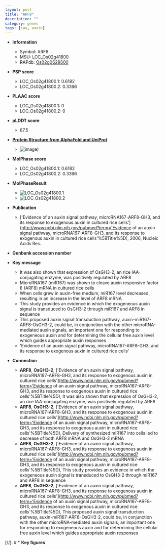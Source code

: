 ```yaml
---
layout: post
title: "ARF8"
description: ""
category: genes
tags: [iaa, auxin]
---
```


* **Information**  
    + Symbol: ARF8  
    + MSU: [LOC_Os02g41800](http://rice.plantbiology.msu.edu/cgi-bin/ORF_infopage.cgi?orf=LOC_Os02g41800)  
    + RAPdb: [Os02g0628600](http://rapdb.dna.affrc.go.jp/viewer/gbrowse_details/irgsp1?name=Os02g0628600)  

* **PSP score**  
    + LOC_Os02g41800.1: 0.6182 
    + LOC_Os02g41800.2: 0.3366 

* **PLAAC score**  
    + LOC_Os02g41800.1: 0 
    + LOC_Os02g41800.2: 0 

* **pLDDT score**
    + 67.5

* **[Protein Structure from AlphaFold and UniProt](https://www.uniprot.org/uniprotkb/Q6K223/entry#structure)**
    + ![image](https://ricepsp.github.io/images/Q6/AF-Q6K223-F1.png))

* **MolPhase score**
    + LOC_Os02g41800.1: 0.6182
    + LOC_Os02g41800.2: 0.3366

* **MolPhaseResult**
    + ![LOC_Os02g41800.1](https://ricepsp.github.io/pictures/LOC_Os02g/LOC_Os02g41800.1.png)
    + ![LOC_Os02g41800.2](https://ricepsp.github.io/pictures/LOC_Os02g/LOC_Os02g41800.2.png)

* **Publication**  
    + ['Evidence of an auxin signal pathway, microRNA167-ARF8-GH3, and its response to exogenous auxin in cultured rice cells'](http://www.ncbi.nlm.nih.gov/pubmed?term='Evidence of an auxin signal pathway, microRNA167-ARF8-GH3, and its response to exogenous auxin in cultured rice cells'%5BTitle%5D), 2006, Nucleic Acids Res.

* **Genbank accession number**  

* **Key message**  
    + It was also shown that expression of OsGH3-2, an rice IAA-conjugating enzyme, was positively regulated by ARF8
    + MicroRNA167 (miR167) was shown to cleave auxin responsive factor 8 (ARF8) mRNA in cultured rice cells
    + When cells grew in auxin-free medium, miR167 level decreased, resulting in an increase in the level of ARF8 mRNA
    + This study provides an evidence in which the exogeneous auxin signal is transduced to OsGH3-2 through miR167 and ARF8 in sequence
    + This proposed auxin signal transduction pathway, auxin-miR167-ARF8-OsGH3-2, could be, in conjunction with the other microRNA-mediated auxin signals, an important one for responding to exogeneous auxin and for determining the cellular free auxin level which guides appropriate auxin responses
    + 'Evidence of an auxin signal pathway, microRNA167-ARF8-GH3, and its response to exogenous auxin in cultured rice cells'

* **Connection**  
    + __ARF8__, __OsGH3-2__, ['Evidence of an auxin signal pathway, microRNA167-ARF8-GH3, and its response to exogenous auxin in cultured rice cells'](http://www.ncbi.nlm.nih.gov/pubmed?term='Evidence of an auxin signal pathway, microRNA167-ARF8-GH3, and its response to exogenous auxin in cultured rice cells'%5BTitle%5D), It was also shown that expression of OsGH3-2, an rice IAA-conjugating enzyme, was positively regulated by ARF8
    + __ARF8__, __OsGH3-2__, ['Evidence of an auxin signal pathway, microRNA167-ARF8-GH3, and its response to exogenous auxin in cultured rice cells'](http://www.ncbi.nlm.nih.gov/pubmed?term='Evidence of an auxin signal pathway, microRNA167-ARF8-GH3, and its response to exogenous auxin in cultured rice cells'%5BTitle%5D), Delivery of synthesized miR167 into cells led to decrease of both ARF8 mRNA and OsGH3-2 mRNA
    + __ARF8__, __OsGH3-2__, ['Evidence of an auxin signal pathway, microRNA167-ARF8-GH3, and its response to exogenous auxin in cultured rice cells'](http://www.ncbi.nlm.nih.gov/pubmed?term='Evidence of an auxin signal pathway, microRNA167-ARF8-GH3, and its response to exogenous auxin in cultured rice cells'%5BTitle%5D), This study provides an evidence in which the exogeneous auxin signal is transduced to OsGH3-2 through miR167 and ARF8 in sequence
    + __ARF8__, __OsGH3-2__, ['Evidence of an auxin signal pathway, microRNA167-ARF8-GH3, and its response to exogenous auxin in cultured rice cells'](http://www.ncbi.nlm.nih.gov/pubmed?term='Evidence of an auxin signal pathway, microRNA167-ARF8-GH3, and its response to exogenous auxin in cultured rice cells'%5BTitle%5D), This proposed auxin signal transduction pathway, auxin-miR167-ARF8-OsGH3-2, could be, in conjunction with the other microRNA-mediated auxin signals, an important one for responding to exogeneous auxin and for determining the cellular free auxin level which guides appropriate auxin responses

[//]: # * **Key figures**  


